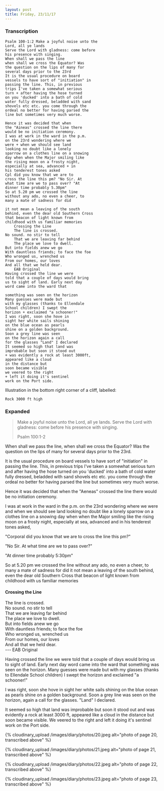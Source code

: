 ```yaml
---
layout: post
title: Friday, 23/11/17
---
```


### Transcription

    Psalm 100-1:2 Make a joyful noise unto the
    Lord, all ye lands
    Serve the Lord with gladness: come before
    his presence with singing.
    When shall we pass the line
    when shall we cross the Equator? Was
    the question on the lips of many for
    several days prior to the 23rd
    It is the usual procedure on board
    vessels to have sort of "initiation" in
    passing the line. This, in previous
    trips I've taken a somewhat serious
    turn + after having the hose turned
    on you 'ducked' into a bath of cold
    water fully dressed, beladded with sand
    shovels etc etc. you come through the
    ordeal no better for having parsed the
    line but sometimes very much worse.

    Hence it was decided that when
    the "Aineas" crossed the line there
    would be no initiation ceremony.
    I was at work in the ward in the p.m.
    on the 23rd wondering where we
    were + when we should see land
    looking no doubt like a lonely
    sparrow on a clothes line on a snowing
    day when when the Major smiling like
    the rising moon on a frosty night,
    especially at sea, advanced + in
    his tenderest tones asked
    Cpl did you know that we are to
    cross the line this pm? "No Sir. At
    what time are we to pass over? "At
    dinner time probably 5.30pm"
    So at 5.20 pm we crossed the line
    without any ado, no even a cheer, to
    many a mate of sadness for did

    it not mean a leaving of the south
    behind, even the dear old Southern Cross
    that beacon of light known from
    childhood with us familiar memories
        Crossing the Line
        The line is crossed.
    No sound. no stir to tell
        That we are leaving far behind
        The place we love to dwell.
    But into fields anew we go
    With dauntless friends; to face the foe
    Who wronged us, wrenched us
    From our homes, our loves
    And all that we held dear.
        EAB Original
    Having crossed the line we were
    told that a couple of days would bring
    us to sight of land. Early next day
    word came into the ward that

    something was seen on the horizon
    Many guesses were made but
    with my glasses (thanks to Ellendale
    School children) I swept the
    horizon + exclaimed "a schooner!"
    I was right, soon she hove in
    sight her white sails shining
    on the blue ocean as pearls
    shine on a golden background.
    Soon a grey line was seen
    on the horizon again a call
    for the glasses "Land" I declared
    It seemed so high that land was
    improbable but soon it stood out
    + was evidently a rock at least 3000ft,
    appeared like a cloud
    in the distance but
    soon became visible
    we veered to the right
    + left it doing it's sentinel
    work on the Port side.

Illustration in the bottom right corner of a cliff, labelled:

    Rock 3000 ft high

### Expanded

> Make a joyful noise unto the Lord, all ye lands. Serve the Lord with gladness: come before his presence with singing.
>
> Psalm 100:1-2

When shall we pass the line, when shall we cross the Equator? Was the question on the lips of many for several days prior to the 23rd.

It is the usual procedure on board vessels to have sort of "initiation" in passing the line. This, in previous trips I've taken a somewhat serious turn and after having the hose turned on you 'ducked' into a bath of cold water fully dressed, beladded with sand shovels etc etc. you come through the ordeal no better for having parsed the line but sometimes very much worse.

Hence it was decided that when the "Aeneas" crossed the line there would be no initiation ceremony.
    
I was at work in the ward in the p.m. on the 23rd wondering where we were and when we should see land looking no doubt like a lonely sparrow on a clothes line on a snowing day when when the Major smiling like the rising moon on a frosty night, especially at sea, advanced and in his tenderest tones asked,

"Corporal did you know that we are to cross the line this pm?"

"No Sir. At what time are we to pass over?"

"At dinner time probably 5:30pm"

So at 5.20 pm we crossed the line without any ado, no even a cheer, to many a mate of sadness for did it not mean a leaving of the south behind, even the dear old Southern Cross that beacon of light known from childhood with us familiar memories

#### Crossing the Line  
The line is crossed.  
No sound. no stir to tell  
That we are leaving far behind  
The place we love to dwell.  
But into fields anew we go  
With dauntless friends; to face the foe  
Who wronged us, wrenched us  
From our homes, our loves  
And all that we held dear.  
--- EAB Original

Having crossed the line we were told that a couple of days would bring us to sight of land. Early next day word came into the ward that something was seen on the horizon. Many guesses were made but with my glasses (thanks to Ellendale School children) I swept the horizon and exclaimed "a schooner!"
    
I was right, soon she hove in sight her white sails shining on the blue ocean as pearls shine on a golden background. Soon a grey line was seen on the horizon, again a call for the glasses. "Land" I declared.

It seemed so high that land was improbable but soon it stood out and was evidently a rock at least 3000 ft, appeared like a cloud in the distance but soon became visible. We veered to the right and left it doing it's sentinel work on the Port side.


{% cloudinary_upload /images/diary/photos/20.jpeg alt="photo of page 20, transcribed above" %}

{% cloudinary_upload /images/diary/photos/21.jpeg alt="photo of page 21, transcribed above" %}

{% cloudinary_upload /images/diary/photos/22.jpeg alt="photo of page 22, transcribed above" %}

{% cloudinary_upload /images/diary/photos/23.jpeg alt="photo of page 23, transcribed above" %}

